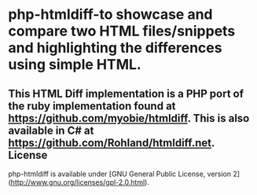 php-htmldiff-to showcase and  compare two HTML files/snippets and highlighting the differences using simple HTML.
=======
This HTML Diff implementation is a PHP port of the ruby implementation found at https://github.com/myobie/htmldiff.
This is also available in C# at https://github.com/Rohland/htmldiff.net.
License
-------
php-htmldiff is available under [GNU General Public License, version 2] (http://www.gnu.org/licenses/gpl-2.0.html).
